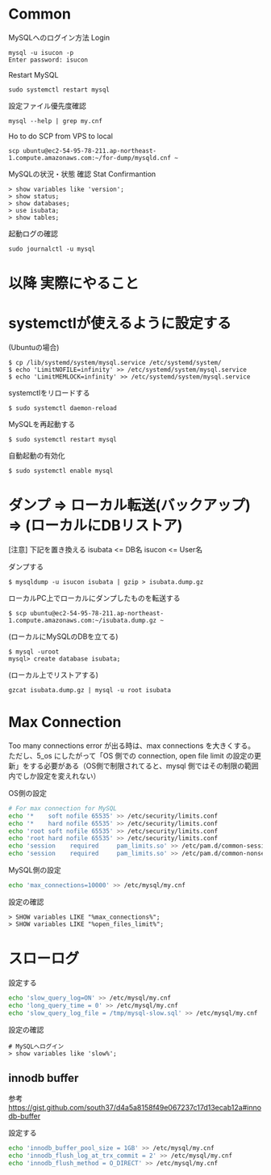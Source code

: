 # Common

MySQLへのログイン方法 Login

```
mysql -u isucon -p
Enter password: isucon
```

Restart MySQL

```
sudo systemctl restart mysql
```

設定ファイル優先度確認

```
mysql --help | grep my.cnf
```

Ho to do SCP from VPS to local

```
scp ubuntu@ec2-54-95-78-211.ap-northeast-1.compute.amazonaws.com:~/for-dump/mysqld.cnf ~
```

MySQLの状況・状態 確認 Stat Confirmantion

```
> show variables like 'version';
> show status;
> show databases;
> use isubata;
> show tables;
```

起動ログの確認

```
sudo journalctl -u mysql
```

# 以降 実際にやること

# systemctlが使えるように設定する

(Ubuntuの場合)

```
$ cp /lib/systemd/system/mysql.service /etc/systemd/system/
$ echo 'LimitNOFILE=infinity' >> /etc/systemd/system/mysql.service
$ echo 'LimitMEMLOCK=infinity' >> /etc/systemd/system/mysql.service
```

systemctlをリロードする

```
$ sudo systemctl daemon-reload
```

MySQLを再起動する

```
$ sudo systemctl restart mysql
```

自動起動の有効化

```
$ sudo systemctl enable mysql
```

# ダンプ => ローカル転送(バックアップ) => (ローカルにDBリストア)

[注意] 下記を置き換える
isubata <= DB名
isucon <= User名

ダンプする

```
$ mysqldump -u isucon isubata | gzip > isubata.dump.gz
```

ローカルPC上でローカルにダンプしたものを転送する

```
$ scp ubuntu@ec2-54-95-78-211.ap-northeast-1.compute.amazonaws.com:~/isubata.dump.gz ~
```

(ローカルにMySQLのDBを立てる)

```
$ mysql -uroot
mysql> create database isubata;
```

(ローカル上でリストアする)

```
gzcat isubata.dump.gz | mysql -u root isubata
```

# Max Connection

Too many connections error が出る時は、max connections を大きくする。 ただし、5_os にしたがって「OS 側での connection, open file limit の設定の更新」をする必要がある（OS側で制限されてると、mysql 側ではその制限の範囲内でしか設定を変えれない）

OS側の設定

```bash
# For max connection for MySQL
echo '*    soft nofile 65535' >> /etc/security/limits.conf
echo '*    hard nofile 65535' >> /etc/security/limits.conf
echo 'root soft nofile 65535' >> /etc/security/limits.conf
echo 'root hard nofile 65535' >> /etc/security/limits.conf
echo 'session    required     pam_limits.so' >> /etc/pam.d/common-session
echo 'session    required     pam_limits.so' >> /etc/pam.d/common-nonsession
```

MySQL側の設定

```bash
echo 'max_connections=10000' >> /etc/mysql/my.cnf
```

設定の確認

```
> SHOW variables LIKE "%max_connections%";
> SHOW variables LIKE "%open_files_limit%";
```

# スローログ

設定する

```bash
echo 'slow_query_log=ON' >> /etc/mysql/my.cnf
echo 'long_query_time = 0' >> /etc/mysql/my.cnf
echo 'slow_query_log_file = /tmp/mysql-slow.sql' >> /etc/mysql/my.cnf
```

設定の確認

```
# MySQLへログイン
> show variables like 'slow%';
```

## innodb buffer

参考
https://gist.github.com/south37/d4a5a8158f49e067237c17d13ecab12a#innodb-buffer

設定する

```bash
echo 'innodb_buffer_pool_size = 1GB' >> /etc/mysql/my.cnf
echo 'innodb_flush_log_at_trx_commit = 2' >> /etc/mysql/my.cnf
echo 'innodb_flush_method = O_DIRECT' >> /etc/mysql/my.cnf
```